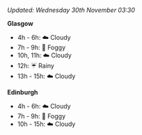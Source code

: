 *Updated: Wednesday 30th November 03:30*

**Glasgow**

* 4h - 6h: :cloud: Cloudy
* 7h - 9h: :foggy: Foggy
* 10h, 11h: :cloud: Cloudy
* 12h: :umbrella: Rainy
* 13h - 15h: :cloud: Cloudy

**Edinburgh**

* 4h - 6h: :cloud: Cloudy
* 7h - 9h: :foggy: Foggy
* 10h - 15h: :cloud: Cloudy
